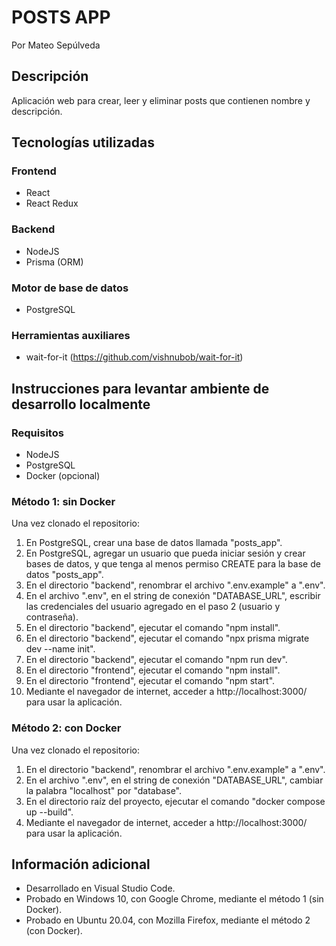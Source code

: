 # POSTS APP

Por Mateo Sepúlveda

## Descripción

Aplicación web para crear, leer y eliminar posts que contienen nombre y descripción.

## Tecnologías utilizadas

### Frontend

- React
- React Redux

### Backend

- NodeJS
- Prisma (ORM)

### Motor de base de datos

- PostgreSQL

### Herramientas auxiliares

- wait-for-it (https://github.com/vishnubob/wait-for-it)

## Instrucciones para levantar ambiente de desarrollo localmente

### Requisitos

- NodeJS
- PostgreSQL
- Docker (opcional)

### Método 1: sin Docker

Una vez clonado el repositorio:

1. En PostgreSQL, crear una base de datos llamada "posts_app".
2. En PostgreSQL, agregar un usuario que pueda iniciar sesión y crear bases de datos, y que tenga al menos permiso CREATE para la base de datos "posts_app".
3. En el directorio "backend", renombrar el archivo ".env.example" a ".env".
4. En el archivo ".env", en el string de conexión "DATABASE_URL", escribir las credenciales del usuario agregado en el paso 2 (usuario y contraseña).
5. En el directorio "backend", ejecutar el comando "npm install".
6. En el directorio "backend", ejecutar el comando "npx prisma migrate dev --name init".
7. En el directorio "backend", ejecutar el comando "npm run dev".
8. En el directorio "frontend", ejecutar el comando "npm install".
9. En el directorio "frontend", ejecutar el comando "npm start".
10. Mediante el navegador de internet, acceder a http://localhost:3000/ para usar la aplicación.

### Método 2: con Docker

Una vez clonado el repositorio:

1. En el directorio "backend", renombrar el archivo ".env.example" a ".env".
2. En el archivo ".env", en el string de conexión "DATABASE_URL", cambiar la palabra "localhost" por "database".
3. En el directorio raíz del proyecto, ejecutar el comando "docker compose up --build".
4. Mediante el navegador de internet, acceder a http://localhost:3000/ para usar la aplicación.

## Información adicional

- Desarrollado en Visual Studio Code.
- Probado en Windows 10, con Google Chrome, mediante el método 1 (sin Docker).
- Probado en Ubuntu 20.04, con Mozilla Firefox, mediante el método 2 (con Docker).
